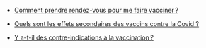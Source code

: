 <div class="voir-aussi">

- [Comment prendre rendez-vous pour me faire vacciner ?](/je-veux-me-faire-vacciner.html#comment-prendre-rendez-vous-pour-me-faire-vacciner)

- [Quels sont les effets secondaires des vaccins contre la Covid ?](/je-veux-me-faire-vacciner.html#quels-sont-les-effets-secondaires-des-vaccins-contre-la-covid)

- [Y a-t-il des contre-indications à la vaccination ?](/je-veux-me-faire-vacciner.html#y-a-t-il-des-contre-indications-a-la-vaccination)

</div>
